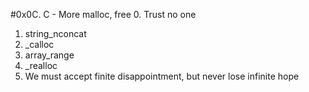 #0x0C. C - More malloc, free
0. Trust no one
1. string_nconcat
2. _calloc
3. array_range
4. _realloc
5. We must accept finite disappointment, but never lose infinite hope
